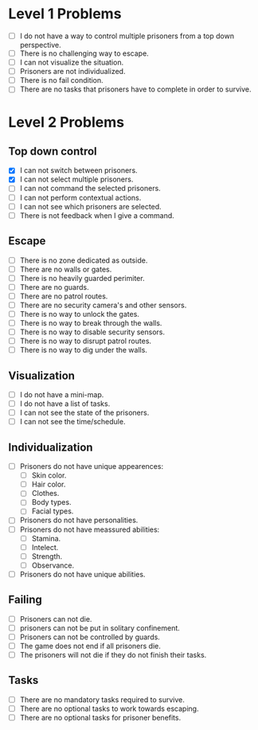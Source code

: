 # Level 1 Problems

- [ ] I do not have a way to control multiple prisoners from a top down perspective.
- [ ] There is no challenging way to escape.
- [ ] I can not visualize the situation.
- [ ] Prisoners are not individualized.
- [ ] There is no fail condition.
- [ ] There are no tasks that prisoners have to complete in order to survive.

# Level 2 Problems

## Top down control

- [X] I can not switch between prisoners.
- [X] I can not select multiple prisoners.
- [ ] I can not command the selected prisoners.
- [ ] I can not perform contextual actions.
- [ ] I can not see which prisoners are selected.
- [ ] There is not feedback when I give a command.

## Escape

- [ ] There is no zone dedicated as outside.
- [ ] There are no walls or gates.
- [ ] There is no heavily guarded perimiter.
- [ ] There are no guards.
- [ ] There are no patrol routes.
- [ ] There are no security camera's and other sensors.
- [ ] There is no way to unlock the gates.
- [ ] There is no way to break through the walls.
- [ ] There is no way to disable security sensors.
- [ ] There is no way to disrupt patrol routes.
- [ ] There is no way to dig under the walls.

## Visualization

- [ ] I do not have a mini-map.
- [ ] I do not have a list of tasks.
- [ ] I can not see the state of the prisoners.
- [ ] I can not see the time/schedule.

## Individualization

- [ ] Prisoners do not have unique appearences:
    - [ ] Skin color.
    - [ ] Hair color.
    - [ ] Clothes.
    - [ ] Body types.
    - [ ] Facial types.
- [ ] Prisoners do not have personalities.
- [ ] Prisoners do not have meassured abilities:
    - [ ] Stamina.
    - [ ] Intelect.
    - [ ] Strength.
    - [ ] Observance.
- [ ] Prisoners do not have unique abilities.

## Failing

- [ ] Prisoners can not die.
- [ ] prisoners can not be put in solitary confinement.
- [ ] Prisoners can not be controlled by guards.
- [ ] The game does not end if all prisoners die.
- [ ] The prisoners will not die if they do not finish their tasks.

## Tasks

- [ ] There are no mandatory tasks required to survive.
- [ ] There are no optional tasks to work towards escaping.
- [ ] There are no optional tasks for prisoner benefits.
